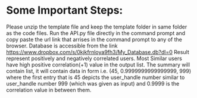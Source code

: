 # Some Important Steps:
Please unzip the template file and keep the template folder in same folder as the code files.
Run the API.py file directly in the command prompt and copy paste the url link that arrises in the command prompt to any of the browser.
Database is accessible from the link https://www.dropbox.com/s/0kjkfrnloya9fh3/My_Database.db?dl=0
Result represent positively and negatively correlated users. Most Similar users have high positive correlation(+1) value in the output list.
The summary will contain list, it will contain data in form i.e. (45, 0.9999999999999999, 999) where the first entry that is 45 depicts the user_handle number similar to user_handle number 999 (which was given as input) and 0.9999 is the correlation value in between them.
